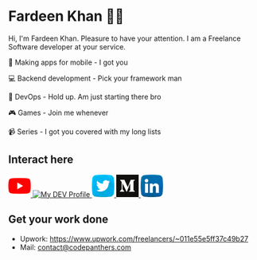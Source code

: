 # Fardeen Khan :new_moon_with_face::full_moon_with_face:
Hi, I'm Fardeen Khan. Pleasure to have your attention. I am a Freelance Software developer at your service. 

:iphone: Making apps for mobile - I got you

:computer: Backend development - Pick your framework man

:crystal_ball: DevOps - Hold up. Am just starting there bro

:video_game: Games - Join me whenever

:video_camera: Series - I got you covered with my long lists


## Interact here
<a href="https://www.youtube.com/channel/UCDEMPuIi4RJCc8wnGxO-zEw" target="_blank">
  <img src="https://raw.githubusercontent.com/fardeen9983/fardeen9983/master/youtube.svg" alt="My Youtube Channel" height="45" width="45">
</a><a href="https://dev.to/dev_delight" target="_blank">
  <img src="https://d2fltix0v2e0sb.cloudfront.net/dev-badge.svg" alt="My DEV Profile" height="45" width="45">
</a><a href="https://twitter.com/dev_delight" target="_blank">
  <img src="https://raw.githubusercontent.com/fardeen9983/fardeen9983/master/twitter.svg" alt="MyT witter Profile" height="45" width="45">
</a><a href="https://medium.com/@khanfardeen9983" target="_blank">
  <img src="https://raw.githubusercontent.com/fardeen9983/fardeen9983/master/medium-seeklogo.com.svg" alt="My Medium Profile" height="45" width="45">
</a><a href="https://www.linkedin.com/in/fardeenkhan9983/" target="_blank">
  <img src="https://raw.githubusercontent.com/fardeen9983/fardeen9983/master/linkedin.svg" alt="My LinkedIn Profile" height="45" width="45">
</a>


## Get your work done
* Upwork: https://www.upwork.com/freelancers/~011e55e5ff37c49b27
* Mail: [contact@codepanthers.com](mailto:contact@codepanthers.com)





